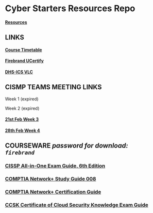 # Cyber Starters Resources Repo

#### [Resources](https://github.com/Ogdini/cyberStarters)

## LINKS

#### [Course Timetable](https://drive.protonmail.com/urls/CFG4BXRKKR#HXPywdxTLw3d)
#### [Firebrand UCertify](https://firebrand.ucertify.com/)
#### [DHS-ICS VLC](https://ics-training.inl.gov/learn/signin)

## CISMP TEAMS MEETING LINKS

Week 1 (expired)

Week 2 (expired)

#### [21st Feb Week 3](https://teams.microsoft.com/l/meetup-join/19%3ameeting_NzZmMzI2NTAtYjNkNC00Nzc5LWEyYzAtMzAyZjIwMTYxNGUy%40thread.v2/0?context=%7b%22Tid%22%3a%2202e14c82-d902-4020-9126-060520e6f95b%22%2c%22Oid%22%3a%2261b5b1f7-1b6d-462f-8f20-b8cae0739546%22%7d)

#### [28th Feb Week 4](https://teams.microsoft.com/l/meetup-join/19%3ameeting_NzZmMzI2NTAtYjNkNC00Nzc5LWEyYzAtMzAyZjIwMTYxNGUy%40thread.v2/0?context=%7b%22Tid%22%3a%2202e14c82-d902-4020-9126-060520e6f95b%22%2c%22Oid%22%3a%2261b5b1f7-1b6d-462f-8f20-b8cae0739546%22%7d)

## COURSEWARE *password for download: `firebrand`*
### [CISSP All-in-One Exam Guide, 6th Edition](https://drive.protonmail.com/urls/Q0SMBC3MZW#ShvtpYVKWKIE)
### [COMPTIA Network+ Study Guide 008](https://drive.protonmail.com/urls/Z1PWMZ956R#i467if44ZIND)
### [COMPTIA Network+ Certification Guide](https://drive.protonmail.com/urls/5PVKK0ND8R#CsB1NKfpo5ZW)
### [CCSK Certificate of Cloud Security Knowledge Exam Guide](https://drive.protonmail.com/urls/YZS0J990CG#xwLAFOr6rM9v)
